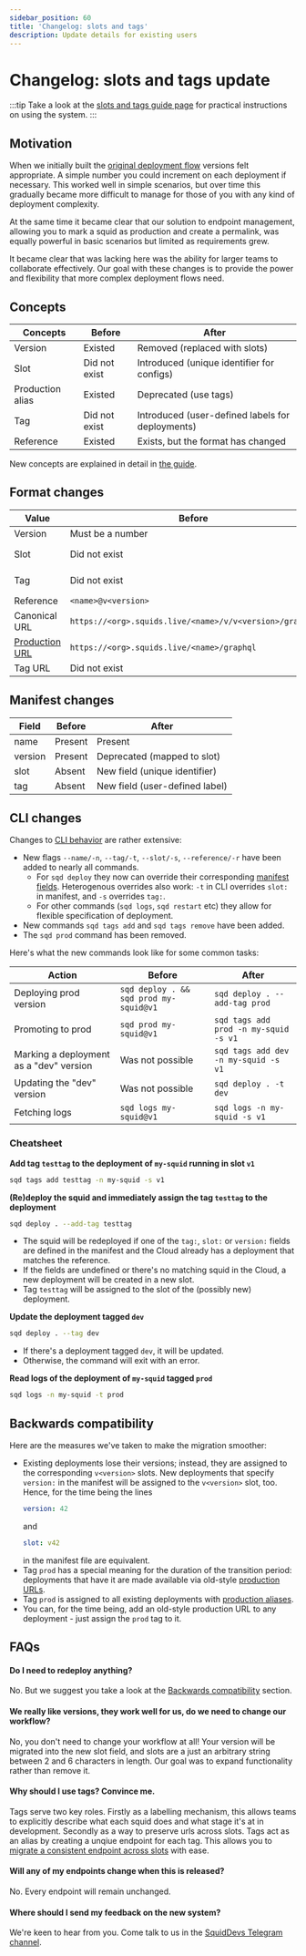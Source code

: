 ```yaml
---
sidebar_position: 60
title: 'Changelog: slots and tags'
description: Update details for existing users
---
```


# Сhangelog: slots and tags update

:::tip
Take a look at the [slots and tags guide page](/cloud/resources/slots-and-tags) for practical instructions on using the system.
:::

## Motivation

When we initially built the [original deployment flow](/cloud/resources/production-alias) versions felt appropriate. A simple number you could increment on each deployment if necessary. This worked well in simple scenarios, but over time this gradually became more difficult to manage for those of you with any kind of deployment complexity.

At the same time it became clear that our solution to endpoint management, allowing you to mark a squid as production and create a permalink, was equally powerful in basic scenarios but limited as requirements grew.

It became clear that was lacking here was the ability for larger teams to collaborate effectively. Our goal with these changes is to provide the power and flexibility that more complex deployment flows need.

## Concepts

| Concepts                | Before                                    | After                                              |
|-------------------------|-------------------------------------------|----------------------------------------------------|
| Version                 | Existed                                   | Removed (replaced with slots)                      |
| Slot                    | Did not exist                             | Introduced (unique identifier for configs)         |
| Production alias        | Existed                                   | Deprecated (use tags)                              |
| Tag                     | Did not exist                             | Introduced (user-defined labels for deployments)   |
| Reference               | Existed                                   | Exists, but the format has changed                 |

New concepts are explained in detail in [the guide](/cloud/resources/slots-and-tags).

## Format changes

| Value         | Before                                                  | After                                                 |
|---------------|---------------------------------------------------------|-------------------------------------------------------|
| Version       | Must be a number                                        | Deprecated                                            |
| Slot          | Did not exist                        | A string of up to six lower case alphanumeric characters, dashes allowed |
| Tag           | Did not exist                                   | A string of lowercase alphanumeric characters, dashes allowed |
| Reference     | `<name>@v<version>`                                     | `[<org>/]<name>(@<slot>\|:<tag>)`                     |
| Canonical URL | `https://<org>.squids.live/<name>/v/v<version>/graphql` | `https://<org>.squids.live/<name>@<slot>/api/graphql` |
| [Production URL](/cloud/resources/production-alias) | `https://<org>.squids.live/<name>/graphql` | Deprecated. See also [backwards compatibility](#backwards-compatibility). |
| Tag URL       | Did not exist                                           | `https://<org>.squids.live/<name>:<tag>/api/graphql`  |

## Manifest changes

| Field       | Before  | After                          |
|-------------|---------|--------------------------------|
| name        | Present | Present                        |
| version     | Present | Deprecated (mapped to slot)    |
| slot        | Absent  | New field (unique identifier)  |
| tag         | Absent  | New field (user-defined label) |

## CLI changes

Changes to [CLI behavior](/squid-cli) are rather extensive:

* New flags `--name/-n`, `--tag/-t`, `--slot/-s`, `--reference/-r` have been added to nearly all commands.
  - For `sqd deploy` they now can override their corresponding [manifest fields](#manifest-changes). Heterogenous overrides also work: `-t` in CLI overrides `slot:` in manifest, and `-s` overrides `tag:`.
  - For other commands (`sqd logs`, `sqd restart` etc) they allow for flexible specification of deployment.
* New commands `sqd tags add` and `sqd tags remove` have been added.
* The `sqd prod` command has been removed.

Here's what the new commands look like for some common tasks:

| Action                                                  | Before                                    | After                                        |
|---------------------------------------------------------|-------------------------------------------|----------------------------------------------|
| Deploying prod version                                  | `sqd deploy . && sqd prod my-squid@v1`    | `sqd deploy . --add-tag prod`                |
| Promoting to prod                                       | `sqd prod my-squid@v1`                    | `sqd tags add prod -n my-squid -s v1`        |
| Marking a deployment as a "dev" version                 | Was not possible                          | `sqd tags add dev -n my-squid -s v1`         |
| Updating the "dev" version                              | Was not possible                          | `sqd deploy . -t dev`                        |
| Fetching logs                                           | `sqd logs my-squid@v1`                    | `sqd logs -n my-squid -s v1`                 |

### Cheatsheet

**Add tag `testtag` to the deployment of `my-squid` running in slot `v1`**

```bash
sqd tags add testtag -n my-squid -s v1
```
**(Re)deploy the squid and immediately assign the tag `testtag` to the deployment**

```bash
sqd deploy . --add-tag testtag
```

* The squid will be redeployed if one of the `tag:`, `slot:` or `version:` fields are defined in the manifest and the Cloud already has a deployment that matches the reference.
* If the fields are undefined or there's no matching squid in the Cloud, a new deployment will be created in a new slot.
* Tag `testtag` will be assigned to the slot of the (possibly new) deployment.

**Update the deployment tagged `dev`**

```bash
sqd deploy . --tag dev
```

* If there's a deployment tagged `dev`, it will be updated.
* Otherwise, the command will exit with an error.

**Read logs of the deployment of `my-squid` tagged `prod`**

```bash
sqd logs -n my-squid -t prod
```

## Backwards compatibility

Here are the measures we've taken to make the migration smoother:

* Existing deployments lose their versions; instead, they are assigned to the corresponding `v<version>` slots. New deployments that specify `version:` in the manifest will be assigned to the `v<version>` slot, too. Hence, for the time being the lines
  ```yaml
  version: 42
  ```
  and
  ```yaml
  slot: v42
  ```
  in the manifest file are equivalent.
* Tag `prod` has a special meaning for the duration of the transition period: deployments that have it are made available via old-style [production URLs](/cloud/resources/production-alias).
* Tag `prod` is assigned to all existing deployments with [production aliases](/cloud/resources/production-alias).
* You can, for the time being, add an old-style production URL to any deployment - just assign the `prod` tag to it.

## FAQs

#### Do I need to redeploy anything?

No. But we suggest you take a look at the [Backwards compatibility](/deployments-two-changelog/#backwards-compatibility) section.

#### We really like versions, they work well for us, do we need to change our workflow?

No, you don't need to change your workflow at all! Your version will be migrated into the new slot field, and slots are a just an arbitrary string between 2 and 6 characters in length. Our goal was to expand functionality rather than remove it.

#### Why should I use tags? Convince me.

Tags serve two key roles. Firstly as a labelling mechanism, this allows teams to explicitly describe what each squid does and what stage it's at in development. Secondly as a way to preserve urls across slots. Tags act as an alias by creating a unqiue endpoint for each tag. This allows you to [migrate a consistent endpoint across slots](/cloud/resources/slots-and-tags/#zero-downtime-updates) with ease.

#### Will any of my endpoints change when this is released?

No. Every endpoint will remain unchanged.

#### Where should I send my feedback on the new system?

We're keen to hear from you. Come talk to us in the [SquidDevs Telegram channel](https://t.me/HydraDevs).
